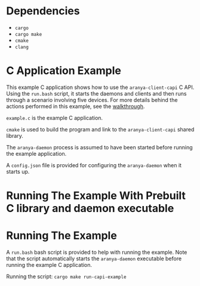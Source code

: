 # Dependencies

- `cargo`
- `cargo make`
- `cmake`
- `clang`

# C Application Example

This example C application shows how to use the `aranya-client-capi` C API.
Using the `run.bash` script, it starts the daemons and clients and then runs
through a scenario involving five devices. For more details behind the actions
performed in this example, see the [walkthrough](../../docs/walkthrough.md).

`example.c` is the example C application.

`cmake` is used to build the program and link to the `aranya-client-capi` shared library.

The `aranya-daemon` process is assumed to have been started before running the example application.

A `config.json` file is provided for configuring the `aranya-daemon` when it starts up.

# Running The Example With Prebuilt C library and daemon executable



# Running The Example

A `run.bash` bash script is provided to help with running the example.
Note that the script automatically starts the `aranya-daemon` executable before running the example C application.

Running the script:
`cargo make run-capi-example`
